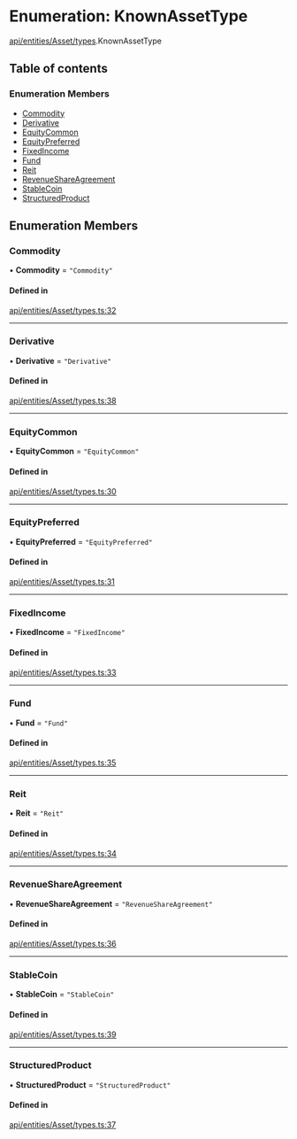 # Enumeration: KnownAssetType

[api/entities/Asset/types](../wiki/api.entities.Asset.types).KnownAssetType

## Table of contents

### Enumeration Members

- [Commodity](../wiki/api.entities.Asset.types.KnownAssetType#commodity)
- [Derivative](../wiki/api.entities.Asset.types.KnownAssetType#derivative)
- [EquityCommon](../wiki/api.entities.Asset.types.KnownAssetType#equitycommon)
- [EquityPreferred](../wiki/api.entities.Asset.types.KnownAssetType#equitypreferred)
- [FixedIncome](../wiki/api.entities.Asset.types.KnownAssetType#fixedincome)
- [Fund](../wiki/api.entities.Asset.types.KnownAssetType#fund)
- [Reit](../wiki/api.entities.Asset.types.KnownAssetType#reit)
- [RevenueShareAgreement](../wiki/api.entities.Asset.types.KnownAssetType#revenueshareagreement)
- [StableCoin](../wiki/api.entities.Asset.types.KnownAssetType#stablecoin)
- [StructuredProduct](../wiki/api.entities.Asset.types.KnownAssetType#structuredproduct)

## Enumeration Members

### Commodity

• **Commodity** = ``"Commodity"``

#### Defined in

[api/entities/Asset/types.ts:32](https://github.com/PolymeshAssociation/polymesh-sdk/blob/88db4a91/src/api/entities/Asset/types.ts#L32)

___

### Derivative

• **Derivative** = ``"Derivative"``

#### Defined in

[api/entities/Asset/types.ts:38](https://github.com/PolymeshAssociation/polymesh-sdk/blob/88db4a91/src/api/entities/Asset/types.ts#L38)

___

### EquityCommon

• **EquityCommon** = ``"EquityCommon"``

#### Defined in

[api/entities/Asset/types.ts:30](https://github.com/PolymeshAssociation/polymesh-sdk/blob/88db4a91/src/api/entities/Asset/types.ts#L30)

___

### EquityPreferred

• **EquityPreferred** = ``"EquityPreferred"``

#### Defined in

[api/entities/Asset/types.ts:31](https://github.com/PolymeshAssociation/polymesh-sdk/blob/88db4a91/src/api/entities/Asset/types.ts#L31)

___

### FixedIncome

• **FixedIncome** = ``"FixedIncome"``

#### Defined in

[api/entities/Asset/types.ts:33](https://github.com/PolymeshAssociation/polymesh-sdk/blob/88db4a91/src/api/entities/Asset/types.ts#L33)

___

### Fund

• **Fund** = ``"Fund"``

#### Defined in

[api/entities/Asset/types.ts:35](https://github.com/PolymeshAssociation/polymesh-sdk/blob/88db4a91/src/api/entities/Asset/types.ts#L35)

___

### Reit

• **Reit** = ``"Reit"``

#### Defined in

[api/entities/Asset/types.ts:34](https://github.com/PolymeshAssociation/polymesh-sdk/blob/88db4a91/src/api/entities/Asset/types.ts#L34)

___

### RevenueShareAgreement

• **RevenueShareAgreement** = ``"RevenueShareAgreement"``

#### Defined in

[api/entities/Asset/types.ts:36](https://github.com/PolymeshAssociation/polymesh-sdk/blob/88db4a91/src/api/entities/Asset/types.ts#L36)

___

### StableCoin

• **StableCoin** = ``"StableCoin"``

#### Defined in

[api/entities/Asset/types.ts:39](https://github.com/PolymeshAssociation/polymesh-sdk/blob/88db4a91/src/api/entities/Asset/types.ts#L39)

___

### StructuredProduct

• **StructuredProduct** = ``"StructuredProduct"``

#### Defined in

[api/entities/Asset/types.ts:37](https://github.com/PolymeshAssociation/polymesh-sdk/blob/88db4a91/src/api/entities/Asset/types.ts#L37)
